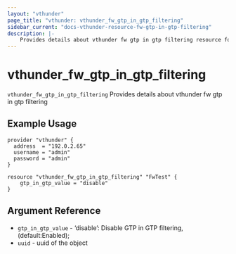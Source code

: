 ```yaml
---
layout: "vthunder"
page_title: "vthunder: vthunder_fw_gtp_in_gtp_filtering"
sidebar_current: "docs-vthunder-resource-fw-gtp-in-gtp-filtering"
description: |-
	Provides details about vthunder fw gtp in gtp filtering resource for A10
---
```


# vthunder\_fw\_gtp\_in\_gtp\_filtering

`vthunder_fw_gtp_in_gtp_filtering` Provides details about vthunder fw gtp in gtp filtering
## Example Usage


```hcl
provider "vthunder" {
  address  = "192.0.2.65"
  username = "admin"
  password = "admin"
}

resource "vthunder_fw_gtp_in_gtp_filtering" "FwTest" {
	gtp_in_gtp_value = "disable" 
}
```

## Argument Reference

* `gtp_in_gtp_value` - ‘disable’: Disable GTP in GTP filtering, (default:Enabled);
* `uuid` - uuid of the object

